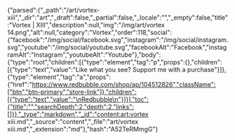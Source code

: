 {"parsed":{"_path":"/art/vortex-xiii","_dir":"art","_draft":false,"_partial":false,"_locale":"","_empty":false,"title":"Vortex | XIII","description":null,"img":"/img/art/vortex 14.png","alt":null,"category":"Vortex","order":118,"social":{"facebook":"/img/social/facebook.svg","instagram":"/img/social/instagram.svg","youtube":"/img/social/youtube.svg","facebookAlt":"Facebook","instagramAlt":"Instagram","youtubeAlt":"Youtube"},"body":{"type":"root","children":[{"type":"element","tag":"p","props":{},"children":[{"type":"text","value":"Like what you see? Support me with a purchase"}]},{"type":"element","tag":"a","props":{"href":"https://www.redbubble.com/shop/ap/104512826","className":["btn","btn-primary","store-link"]},"children":[{"type":"text","value":"\nRedbubble\n"}]}],"toc":{"title":"","searchDepth":2,"depth":2,"links":[]}},"_type":"markdown","_id":"content:art:vortex xiii.md","_source":"content","_file":"art/vortex xiii.md","_extension":"md"},"hash":"A52TeRMmgG"}